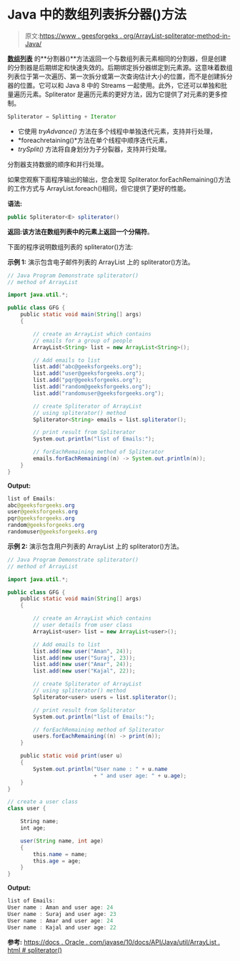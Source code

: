 # Java 中的数组列表拆分器()方法

> 原文:[https://www . geesforgeks . org/ArrayList-spliterator-method-in-Java/](https://www.geeksforgeeks.org/arraylist-spliterator-method-in-java/)

**[数组列表](https://www.geeksforgeeks.org/arraylist-in-java/)** 的**分割器()**方法返回一个与数组列表元素相同的分割器，但是创建的分割器是后期绑定和快速失效的。后期绑定拆分器绑定到元素源。这意味着数组列表位于第一次遍历、第一次拆分或第一次查询估计大小的位置，而不是创建拆分器的位置。它可以和 Java 8 中的 Streams 一起使用。此外，它还可以单独和批量遍历元素。Spliterator 是遍历元素的更好方法，因为它提供了对元素的更多控制。

```java
Spliterator = Splitting + Iterator
```

*   它使用 *tryAdvance()* 方法在多个线程中单独迭代元素，支持并行处理，
*   *foreachretaining()*方法在单个线程中顺序迭代元素，
*   *trySplit()* 方法将自身划分为子分裂器，支持并行处理。

分割器支持数据的顺序和并行处理。

如果您观察下面程序输出的输出，您会发现 Spliterator.forEachRemaining()方法的工作方式与 ArrayList.foreach()相同，但它提供了更好的性能。

**语法:**

```java
public Spliterator<E> spliterator()
```

**返回:**该方法在数组列表中的元素上返回一个**分隔符**。

下面的程序说明数组列表的 spliterator()方法:

**示例 1:** 演示包含电子邮件列表的 ArrayList 上的 spliterator()方法。

```java
// Java Program Demonstrate spliterator()
// method of ArrayList

import java.util.*;

public class GFG {
    public static void main(String[] args)
    {

        // create an ArrayList which contains
        // emails for a group of people
        ArrayList<String> list = new ArrayList<String>();

        // Add emails to list
        list.add("abc@geeksforgeeks.org");
        list.add("user@geeksforgeeks.org");
        list.add("pqr@geeksforgeeks.org");
        list.add("random@geeksforgeeks.org");
        list.add("randomuser@geeksforgeeks.org");

        // create Spliterator of ArrayList
        // using spliterator() method
        Spliterator<String> emails = list.spliterator();

        // print result from Spliterator
        System.out.println("list of Emails:");

        // forEachRemaining method of Spliterator
        emails.forEachRemaining((n) -> System.out.println(n));
    }
}
```

**Output:**

```java
list of Emails:
abc@geeksforgeeks.org
user@geeksforgeeks.org
pqr@geeksforgeeks.org
random@geeksforgeeks.org
randomuser@geeksforgeeks.org

```

**示例 2:** 演示包含用户列表的 ArrayList 上的 spliterator()方法。

```java
// Java Program Demonstrate spliterator()
// method of ArrayList

import java.util.*;

public class GFG {
    public static void main(String[] args)
    {

        // create an ArrayList which contains
        // user details from user class
        ArrayList<user> list = new ArrayList<user>();

        // Add emails to list
        list.add(new user("Aman", 24));
        list.add(new user("Suraj", 23));
        list.add(new user("Amar", 24));
        list.add(new user("Kajal", 22));

        // create Spliterator of ArrayList
        // using spliterator() method
        Spliterator<user> users = list.spliterator();

        // print result from Spliterator
        System.out.println("list of Emails:");

        // forEachRemaining method of Spliterator
        users.forEachRemaining((n) -> print(n));
    }

    public static void print(user u)
    {
        System.out.println("User name : " + u.name
                           + " and user age: " + u.age);
    }
}

// create a user class
class user {

    String name;
    int age;

    user(String name, int age)
    {
        this.name = name;
        this.age = age;
    }
}
```

**Output:**

```java
list of Emails:
User name : Aman and user age: 24
User name : Suraj and user age: 23
User name : Amar and user age: 24
User name : Kajal and user age: 22

```

**参考:**
[https://docs . Oracle . com/javase/10/docs/API/Java/util/ArrayList . html # spliterator()](https://docs.oracle.com/javase/10/docs/api/java/util/ArrayList.html#spliterator())